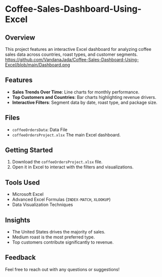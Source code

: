 # Coffee-Sales-Dashboard-Using-Excel

## Overview
This project features an interactive Excel dashboard for analyzing coffee sales data across countries, roast types, and customer segments.
https://github.com/VandanaJada/Coffee-Sales-Dashboard-Using-Excel/blob/main/Dashboard.png

## Features
- **Sales Trends Over Time**: Line charts for monthly performance.
- **Top Customers and Countries**: Bar charts highlighting revenue drivers.
- **Interactive Filters**: Segment data by date, roast type, and package size.

## Files
- `coffeeOrdersData`: Data File
- `coffeeOrdersProject.xlsx` The main Excel dashboard.

## Getting Started
1. Download the `coffeeOrdersProject.xlsx` file.
2. Open it in Excel to interact with the filters and visualizations.

## Tools Used
- Microsoft Excel
- Advanced Excel Formulas (`INDEX-MATCH`, `XLOOKUP`)
- Data Visualization Techniques

## Insights
- The United States drives the majority of sales.
- Medium roast is the most preferred type.
- Top customers contribute significantly to revenue.

## Feedback
Feel free to reach out with any questions or suggestions!

